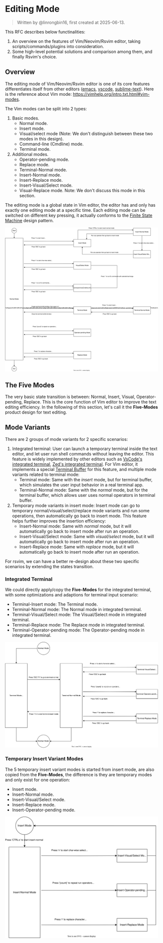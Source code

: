 # Editing Mode

> Written by @linrongbin16, first created at 2025-06-13.

This RFC describes below functinalities:

1. An overview on the features of Vim/Neovim/Rsvim editor, taking scripts/commands/plugins into consideration.
2. Some high-level potential solutions and comparison among them, and finally Rsvim's choice.

## Overview

The editing mode of Vim/Neovim/Rsvim editor is one of its core features differentiates itself from other editors ([emacs](https://www.gnu.org/software/emacs/), [vscode](https://code.visualstudio.com/), [sublime-text](https://www.sublimetext.com/)). Here is the reference about Vim mode: <https://vimhelp.org/intro.txt.html#vim-modes>.

The Vim modes can be split into 2 types:

1. Basic modes.
   - Normal mode.
   - Insert mode.
   - Visual/select mode (Note: We don't distinguish between these two modes in this design).
   - Command-line (Cmdline) mode.
   - Terminal mode.
2. Additional modes.
   - Operator-pending mode.
   - Replace mode.
   - Terminal-Normal mode.
   - Insert-Normal mode.
   - Insert-Replace mode.
   - Insert-Visual/Select mode.
   - Visual-Replace mode. Note: We don't discuss this mode in this section.

The editing mode is a global state in Vim editor, the editor has and only has exactly one editing mode at a specific time. Each editing mode can be switched on different key pressing, it actually conforms to the [Finite State Machine](https://en.wikipedia.org/wiki/Finite-state_machine) design pattern.

![1](images/5-EditingMode.1.drawio.svg)

## The Five Modes

The very basic state transition is between: Normal, Insert, Visual, Operator-pending, Replace. This is the core function of Vim editor to improve the text editing efficiency. In the following of this section, let's call it the **Five-Modes** product design for text editing.

## Mode Variants

There are 2 groups of mode variants for 2 specific scenarios:

1. Integrated terminal: User can launch a temporary terminal inside the text editor, and let user run shell commands without leaving the editor. This feature is widely implemented by other editors such as [VsCode's integrated terminal](https://code.visualstudio.com/docs/terminal/basics), [Zed's integrated terminal](https://zed.dev/features#terminal). For Vim editor, it implements a special [Terminal Buffer](https://vimhelp.org/windows.txt.html#special-buffers) for this feature, and multiple mode variants related to terminal mode:
   - Terminal mode: Same with the _insert_ mode, but for terminal buffer, which simulates the user input behavior in a real terminal app.
   - Terminal-Normal mode: Same with the _normal_ mode, but for the terminal buffer, which allows user uses normal operators in terminal buffer.
2. Temporary mode variants in insert mode: Insert mode can go to temporary normal/visual/select/replace mode variants and run some operations, then automatically go back to insert mode. This feature helps further improves the insertion efficiency:
   - Insert-Normal mode: Same with _normal_ mode, but it will automatically go back to insert mode after run an operation.
   - Insert-Visual/Select mode: Same with _visual/select_ mode, but it will automatically go back to insert mode after run an operation.
   - Insert-Replace mode: Same with _replace_ mode, but it will automatically go back to insert mode after run an operation.

For rsvim, we can have a better re-design about these two specific scenarios by extending the states transition.

### Integrated Terminal

We could directly apply/copy the **Five-Modes** for the integrated terminal, with some optimizations and adaptions for terminal input scenario:

- Terminal-Insert mode: The Terminal mode.
- Terminal-Normal mode: The Normal mode in integrated terminal.
- Terminal-Visual/Select mode: The Visual/Select mode in integrated terminal.
- Terminal-Replace mode: The Replace mode in integrated terminal.
- Terminal-Operator-pending mode: The Operator-pending mode in integrated terminal.

![2](images/5-EditingMode.2.drawio.svg)

### Temporary Insert Variant Modes

The 5 temporary insert variant modes is started from insert mode, are also copied from the **Five-Modes**, the difference is they are temporary modes and only exist for one operation:

- Insert mode.
- Insert-Normal mode.
- Insert-Visual/Select mode.
- Insert-Replace mode.
- Insert-Operator-pending mode.

![3](images/5-EditingMode.3.drawio.svg)
